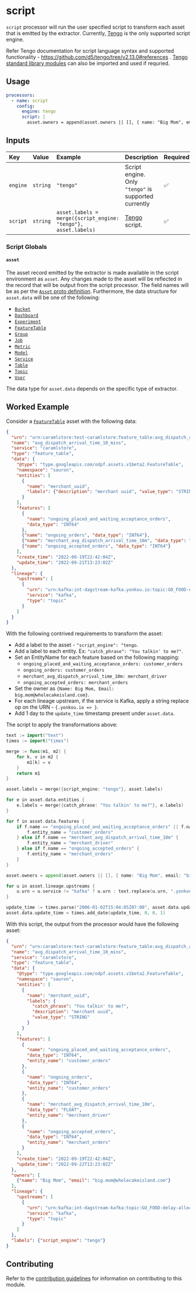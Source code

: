 # script

`script` processor will run the user specified script to transform each asset
that is emitted by the extractor. Currently, [Tengo][tengo] is the only
supported script engine.

Refer Tengo documentation for script language syntax and supported functionality
\- https://github.com/d5/tengo/tree/v2.13.0#references
. [Tengo standard library modules][tengo-stdlib] can also be imported and used
if requried.

## Usage

```yaml
processors:
  - name: script
    config:
      engine: tengo
      script: |
        asset.owners = append(asset.owners || [], { name: "Big Mom", email: "big.mom@wholecakeisland.com" })
```

## Inputs

| Key      | Value    | Example                                                        | Description                                          | Required? |
|:---------|:---------|:---------------------------------------------------------------|:-----------------------------------------------------|:----------|
| `engine` | `string` | `"tengo"`                                                      | Script engine. Only `"tengo"` is supported currently | ✅         |
| `script` | `string` | `asset.labels = merge({script_engine: "tengo"}, asset.labels)` | [Tengo][tengo] script.                               | ✅         |

### Script Globals

#### `asset`

The asset record emitted by the extractor is made available in the script
environment as `asset`. Any changes made to the asset will be reflected in the
record that will be output from the script processor. The field names will be as
per the [`Asset` proto definition][proton-asset]. Furthermore, the data
structure for `asset.data` will be one of the following:

- [`Bucket`][proton-bucket]
- [`Dashboard`][proton-dashboard]
- [`Experiment`][proton-experiment]
- [`FeatureTable`][proton-featuretable]
- [`Group`][proton-group]
- [`Job`][proton-job]
- [`Metric`][proton-metric]
- [`Model`][proton-model]
- [`Service`][proton-service]
- [`Table`][proton-table]
- [`Topic`][proton-topic]
- [`User`][proton-user]

The data type for `asset.data` depends on the specific type of extractor.

## Worked Example

Consider a [`FeatureTable`][proton-featuretable] asset with the following data:

```json
{
  "urn": "urn:caramlstore:test-caramlstore:feature_table:avg_dispatch_arrival_time_10_mins",
  "name": "avg_dispatch_arrival_time_10_mins",
  "service": "caramlstore",
  "type": "feature_table",
  "data": {
    "@type": "type.googleapis.com/odpf.assets.v1beta2.FeatureTable",
    "namespace": "sauron",
    "entities": [
      {
        "name": "merchant_uuid",
        "labels": {"description": "merchant uuid", "value_type": "STRING"}
      }
    ],
    "features": [
      {
        "name": "ongoing_placed_and_waiting_acceptance_orders",
        "data_type": "INT64"
      },
      {"name": "ongoing_orders", "data_type": "INT64"},
      {"name": "merchant_avg_dispatch_arrival_time_10m", "data_type": "FLOAT"},
      {"name": "ongoing_accepted_orders", "data_type": "INT64"}
    ],
    "create_time": "2022-09-19T22:42:04Z",
    "update_time": "2022-09-21T13:23:02Z"
  },
  "lineage": {
    "upstreams": [
      {
        "urn": "urn:kafka:int-dagstream-kafka.yonkou.io:topic:GO_FOOD-delay-allocation-merchant-feature-10m-log",
        "service": "kafka",
        "type": "topic"
      }
    ]
  }
}
```

With the following contrived requirements to transform the asset:

- Add a label to the asset - `"script_engine": "tengo`.
- Add a label to each entity. Ex: `"catch_phrase": "You talkin' to me?"`.
- Set an EntityName for each feature based on the following mapping:
  - `ongoing_placed_and_waiting_acceptance_orders: customer_orders`
  - `ongoing_orders: customer_orders`
  - `merchant_avg_dispatch_arrival_time_10m: merchant_driver`
  - `ongoing_accepted_orders: merchant_orders`
- Set the owner as `{Name: Big Mom, Email: big.mom@wholecakeisland.com}`.
- For each lineage upstream, if the service is Kafka, apply a string replace op
  on the URN - `{.yonkou.io => }`.
- Add 1 day to the `update_time` timestamp present under `asset.data`.

The script to apply the transformations above:

[//]: # (@formatter:off)

```go
text := import("text")
times := import("times")

merge := func(m1, m2) {
    for k, v in m2 {
        m1[k] = v
    }
    return m1
}

asset.labels = merge({script_engine: "tengo"}, asset.labels)

for e in asset.data.entities {
    e.labels = merge({catch_phrase: "You talkin' to me?"}, e.labels)
}

for f in asset.data.features {
    if f.name == "ongoing_placed_and_waiting_acceptance_orders" || f.name == "ongoing_orders" {
        f.entity_name = "customer_orders"
    } else if f.name == "merchant_avg_dispatch_arrival_time_10m" {
        f.entity_name = "merchant_driver"
    } else if f.name == "ongoing_accepted_orders" {
        f.entity_name = "merchant_orders"
    }
}

asset.owners = append(asset.owners || [], { name: "Big Mom", email: "big.mom@wholecakeisland.com" })

for u in asset.lineage.upstreams {
    u.urn = u.service != "kafka" ? u.urn : text.replace(u.urn, ".yonkou.io", "", -1)
}

update_time := times.parse("2006-01-02T15:04:05Z07:00", asset.data.update_time)
asset.data.update_time = times.add_date(update_time, 0, 0, 1)
```

[//]: # (@formatter:on)

With this script, the output from the processor would have the following asset:

```json
{
  "urn": "urn:caramlstore:test-caramlstore:feature_table:avg_dispatch_arrival_time_10_mins",
  "name": "avg_dispatch_arrival_time_10_mins",
  "service": "caramlstore",
  "type": "feature_table",
  "data": {
    "@type": "type.googleapis.com/odpf.assets.v1beta2.FeatureTable",
    "namespace": "sauron",
    "entities": [
      {
        "name": "merchant_uuid",
        "labels": {
          "catch_phrase": "You talkin' to me?",
          "description": "merchant uuid",
          "value_type": "STRING"
        }
      }
    ],
    "features": [
      {
        "name": "ongoing_placed_and_waiting_acceptance_orders",
        "data_type": "INT64",
        "entity_name": "customer_orders"
      },
      {
        "name": "ongoing_orders",
        "data_type": "INT64",
        "entity_name": "customer_orders"
      },
      {
        "name": "merchant_avg_dispatch_arrival_time_10m",
        "data_type": "FLOAT",
        "entity_name": "merchant_driver"
      },
      {
        "name": "ongoing_accepted_orders",
        "data_type": "INT64",
        "entity_name": "merchant_orders"
      }
    ],
    "create_time": "2022-09-19T22:42:04Z",
    "update_time": "2022-09-22T13:23:02Z"
  },
  "owners": [
    {"name": "Big Mom", "email": "big.mom@wholecakeisland.com"}
  ],
  "lineage": {
    "upstreams": [
      {
        "urn": "urn:kafka:int-dagstream-kafka:topic:GO_FOOD-delay-allocation-merchant-feature-10m-log",
        "service": "kafka",
        "type": "topic"
      }
    ]
  },
  "labels": {"script_engine": "tengo"}
}
```

## Contributing

Refer to
the [contribution guidelines](../../../docs/docs/contribute/guide.md#adding-a-new-processor)
for information on contributing to this module.

[tengo]: https://github.com/d5/tengo

[tengo-stdlib]: https://github.com/d5/tengo/blob/v2.13.0/docs/stdlib.md

[proton-asset]: https://github.com/odpf/proton/blob/0acbe8a/odpf/assets/v1beta2/asset.proto#L14

[proton-bucket]: https://github.com/odpf/proton/blob/0acbe8a/odpf/assets/v1beta2/bucket.proto#L13

[proton-dashboard]: https://github.com/odpf/proton/blob/0acbe8a/odpf/assets/v1beta2/dashboard.proto#L14

[proton-experiment]: https://github.com/odpf/proton/blob/0acbe8a/odpf/assets/v1beta2/experiment.proto#L15

[proton-featuretable]: https://github.com/odpf/proton/blob/0acbe8a/odpf/assets/v1beta2/feature_table.proto#L32

[proton-group]: https://github.com/odpf/proton/blob/0acbe8a/odpf/assets/v1beta2/group.proto#L12

[proton-job]: https://github.com/odpf/proton/blob/0acbe8a/odpf/assets/v1beta2/job.proto#L13

[proton-metric]: https://github.com/odpf/proton/blob/0acbe8a/odpf/assets/v1beta2/metric.proto#L13

[proton-model]: https://github.com/odpf/proton/blob/0acbe8a/odpf/assets/v1beta2/model.proto#L17

[proton-service]: https://github.com/odpf/proton/blob/0acbe8a/odpf/assets/v1beta2/service.proto#L11

[proton-table]: https://github.com/odpf/proton/blob/0acbe8a/odpf/assets/v1beta2/table.proto#L14

[proton-topic]: https://github.com/odpf/proton/blob/0acbe8a/odpf/assets/v1beta2/topic.proto#L14

[proton-user]: https://github.com/odpf/proton/blob/0acbe8a/odpf/assets/v1beta2/user.proto#L15

